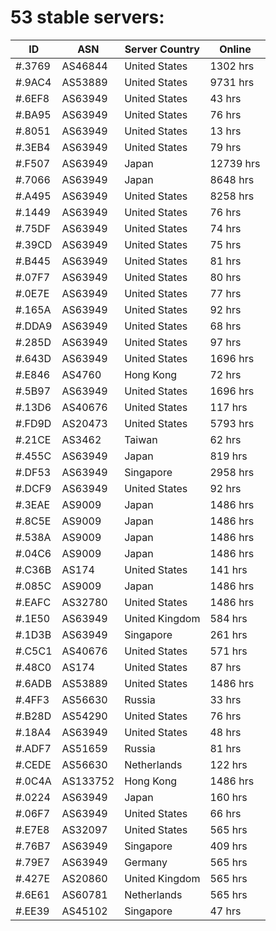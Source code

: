 # 53 stable servers:

| ID | ASN | Server Country | Online |
| ------ | ------ | ------ | ------ |
| #.3769 | AS46844 | United States | 1302 hrs |
| #.9AC4 | AS53889 | United States | 9731 hrs |
| #.6EF8 | AS63949 | United States | 43 hrs |
| #.BA95 | AS63949 | United States | 76 hrs |
| #.8051 | AS63949 | United States | 13 hrs |
| #.3EB4 | AS63949 | United States | 79 hrs |
| #.F507 | AS63949 | Japan | 12739 hrs |
| #.7066 | AS63949 | Japan | 8648 hrs |
| #.A495 | AS63949 | United States | 8258 hrs |
| #.1449 | AS63949 | United States | 76 hrs |
| #.75DF | AS63949 | United States | 74 hrs |
| #.39CD | AS63949 | United States | 75 hrs |
| #.B445 | AS63949 | United States | 81 hrs |
| #.07F7 | AS63949 | United States | 80 hrs |
| #.0E7E | AS63949 | United States | 77 hrs |
| #.165A | AS63949 | United States | 92 hrs |
| #.DDA9 | AS63949 | United States | 68 hrs |
| #.285D | AS63949 | United States | 97 hrs |
| #.643D | AS63949 | United States | 1696 hrs |
| #.E846 | AS4760 | Hong Kong | 72 hrs |
| #.5B97 | AS63949 | United States | 1696 hrs |
| #.13D6 | AS40676 | United States | 117 hrs |
| #.FD9D | AS20473 | United States | 5793 hrs |
| #.21CE | AS3462 | Taiwan | 62 hrs |
| #.455C | AS63949 | Japan | 819 hrs |
| #.DF53 | AS63949 | Singapore | 2958 hrs |
| #.DCF9 | AS63949 | United States | 92 hrs |
| #.3EAE | AS9009 | Japan | 1486 hrs |
| #.8C5E | AS9009 | Japan | 1486 hrs |
| #.538A | AS9009 | Japan | 1486 hrs |
| #.04C6 | AS9009 | Japan | 1486 hrs |
| #.C36B | AS174 | United States | 141 hrs |
| #.085C | AS9009 | Japan | 1486 hrs |
| #.EAFC | AS32780 | United States | 1486 hrs |
| #.1E50 | AS63949 | United Kingdom | 584 hrs |
| #.1D3B | AS63949 | Singapore | 261 hrs |
| #.C5C1 | AS40676 | United States | 571 hrs |
| #.48C0 | AS174 | United States | 87 hrs |
| #.6ADB | AS53889 | United States | 1486 hrs |
| #.4FF3 | AS56630 | Russia | 33 hrs |
| #.B28D | AS54290 | United States | 76 hrs |
| #.18A4 | AS63949 | United States | 48 hrs |
| #.ADF7 | AS51659 | Russia | 81 hrs |
| #.CEDE | AS56630 | Netherlands | 122 hrs |
| #.0C4A | AS133752 | Hong Kong | 1486 hrs |
| #.0224 | AS63949 | Japan | 160 hrs |
| #.06F7 | AS63949 | United States | 66 hrs |
| #.E7E8 | AS32097 | United States | 565 hrs |
| #.76B7 | AS63949 | Singapore | 409 hrs |
| #.79E7 | AS63949 | Germany | 565 hrs |
| #.427E | AS20860 | United Kingdom | 565 hrs |
| #.6E61 | AS60781 | Netherlands | 565 hrs |
| #.EE39 | AS45102 | Singapore | 47 hrs |

